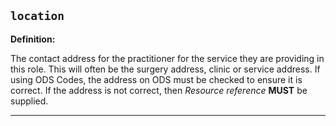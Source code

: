 ## `location`

<b>Definition:</b>

The contact address for the practitioner for the service they are providing in this role. This will often be the surgery address, clinic or service address. &#xD;&#xA;&#xD;&#xA;If using ODS Codes, the address on ODS must be checked to ensure it is correct. If the address is not correct, then *Resource reference* **MUST** be supplied.

---

